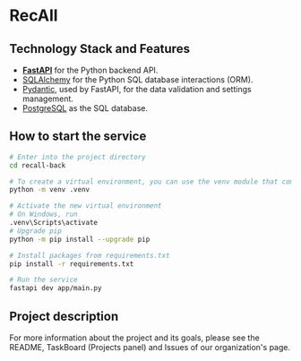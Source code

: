 # RecAll

## Technology Stack and Features

- [**FastAPI**](https://fastapi.tiangolo.com) for the Python backend API.
- [SQLAlchemy](https://https://www.sqlalchemy.org/) for the Python SQL database interactions (ORM).
- [Pydantic](https://docs.pydantic.dev), used by FastAPI, for the data validation and settings management.
- [PostgreSQL](https://www.postgresql.org) as the SQL database.

## How to start the service

```bash
# Enter into the project directory
cd recall-back

# To create a virtual environment, you can use the venv module that comes with Python
python -m venv .venv

# Activate the new virtual environment
# On Windows, run
.venv\Scripts\activate
# Upgrade pip
python -m pip install --upgrade pip

# Install packages from requirements.txt
pip install -r requirements.txt

# Run the service
fastapi dev app/main.py
```

## Project description

For more information about the project and its goals, please see the README, TaskBoard (Projects panel) and Issues of our organization's page.
